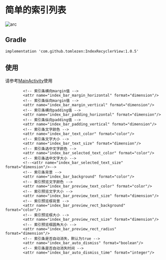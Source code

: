 # 简单的索引列表
<img src="https://github.com/tomlezen/IndexRecyclerView/blob/master/screenshot/ezgif.com-video-to-gif.gif?raw=true" alt="arc" style="max-width:100%;">

## Gradle

```
implementation 'com.github.tomlezen:IndexRecyclerView:1.0.5'
```
## 使用

请参考[MainActivity](https://github.com/tomlezen/IndexRecyclerView/blob/master/app/src/main/java/com/tlz/indexrecyclerview/example/MainActivity.kt)使用

```
        <!-- 索引条横向margin值 -->
        <attr name="index_bar_margin_horizontal" format="dimension"/>
        <!-- 索引条纵向margin值 -->
        <attr name="index_bar_margin_vertical" format="dimension"/>
        <!-- 索引条横向padding值 -->
        <attr name="index_bar_padding_horizontal" format="dimension"/>
        <!-- 索引条纵向padding值 -->
        <attr name="index_bar_padding_vertical" format="dimension"/>
        <!-- 索引条文字颜色 -->
        <attr name="index_bar_text_color" format="color"/>
        <!-- 索引条文字大小 -->
        <attr name="index_bar_text_size" format="dimension"/>
        <!-- 索引条选中文字颜色 -->
        <attr name="index_bar_selected_text_color" format="color"/>
        <!-- 索引条选中文字大小 -->
        <!--<attr name="index_bar_selected_text_size" format="dimension"/>-->
        <!-- 索引条背景 -->
        <attr name="index_bar_background" format="color"/>
        <!-- 索引预览文字颜色 -->
        <attr name="index_bar_preview_text_color" format="color"/>
        <!-- 索引预览文字大小 -->
        <attr name="index_bar_preview_text_size" format="dimension"/>
        <!-- 索引预览框背景 -->
        <attr name="index_bar_preview_rect_background" format="color"/>
        <!-- 索引预览框大小 -->
        <attr name="index_bar_preview_rect_size" format="dimension"/>
        <!-- 索引预览框圆角大小 -->
        <attr name="index_bar_preview_rect_radius" format="dimension"/>
        <!-- 索引条是否自动消失，默认为true -->
        <attr name="index_bar_auto_dismiss" format="boolean"/>
        <!-- 索引条是否自动消失时间 -->
        <attr name="index_bar_auto_dismiss_time" format="integer"/>
```
